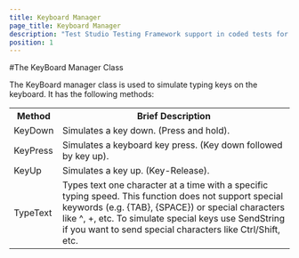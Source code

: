 ```yaml
---
title: Keyboard Manager
page_title: Keyboard Manager
description: "Test Studio Testing Framework support in coded tests for sending direct keyboard actions through the KeyBoard Manager class."
position: 1
---
```


#The KeyBoard Manager Class

The KeyBoard manager class is used to simulate typing keys on the keyboard. It has the following methods:

<table class="docs">
<tr>
	<th>Method</th><th>Brief Description</th>
</tr>
<tr>
	<td>KeyDown</td>
	<td>Simulates a key down. (Press and hold).</td>
</tr>
<tr>
	<td>KeyPress</td>
	<td>Simulates a keyboard key press. (Key down followed by key up).</td>
</tr>
<tr>
	<td>KeyUp</td>
	<td>Simulates a key up. (Key-Release).</td>
</tr>
<tr>
	<td>TypeText</td>
	<td>Types text one character at a time with a specific typing speed. This function does not support special keywords (e.g. {TAB}, {SPACE}) or special characters like ^, +, etc. To simulate special keys use SendString if you want to send special characters like Ctrl/Shift, etc.</td>
</tr>
</table>

